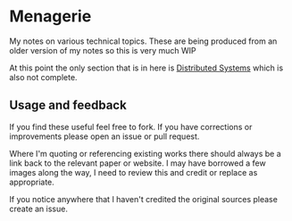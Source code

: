 # Menagerie

My notes on various technical topics. These are being produced from an older version of my notes so this is very much WIP

At this point the only section that is in here is [Distributed Systems](distributed_systems/) which is also not complete.


## Usage and feedback

If you find these useful feel free to fork. If you have corrections or improvements please open an issue or pull request.

Where I'm quoting or referencing existing works there should always be a link back to the relevant paper or website. I may have borrowed a few images along the way, I need to review this and credit or replace as appropriate.

If you notice anywhere that I haven't credited the original sources please create an issue.
